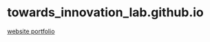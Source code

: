 # towards_innovation_lab.github.io
[website portfolio](https://towardsinnovationlab.github.io/towards_innovation_lab.github.io/)
